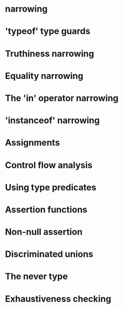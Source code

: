 # narrowing

# 'typeof' type guards
# Truthiness narrowing
# Equality narrowing
# The 'in' operator narrowing
# 'instanceof' narrowing
# Assignments
# Control flow analysis
# Using type predicates
# Assertion functions
# Non-null assertion
# Discriminated unions
# The never type
# Exhaustiveness checking
